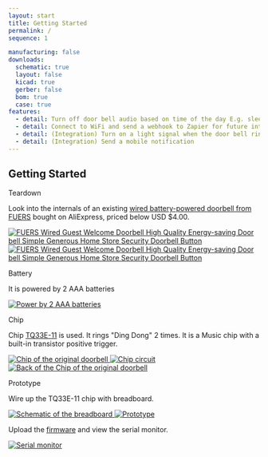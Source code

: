 ```yaml
---
layout: start
title: Getting Started
permalink: /
sequence: 1

manufacturing: false
downloads:
  schematic: true
  layout: false
  kicad: true
  gerber: false
  bom: true
  case: true
features:
  - detail: Turn off door bell audio based on time of the day E.g. sleeping
  - detail: Connect to WiFi and send a webhook to Zapier for future integrations
  - detail: (Integration) Turn on a light signal when the door bell rings and the sound is off E.g. in a Zoom call
  - detail: (Integration) Send a mobile notification
---
```

<section class="section is-small">
  <div class="container">
    <h2 class="title is-1">Getting Started</h2>
    <div class="tile is-ancestor">
      <div class="tile is-vertical is-12">
        <div class="tile">
          <div class="tile is-parent">
            <article class="tile is-child notification">
              <p class="title">Teardown</p>
              <p class="subtitle">Look into the internals of an existing <a href="https://s.click.aliexpress.com/e/_Dm6bTXf">wired battery-powered doorbell from FUERS</a> bought on AliExpress, priced below USD $4.00.</p>
              <a href="{{site.url}}/images/prototype/initial-doorbell.jpg">
                <img src="{{site.url}}/images/prototype/initial-doorbell.jpg" alt="FUERS Wired Guest Welcome Doorbell High Quality Energy-saving Door bell Simple Generous Home Store Security Doorbell Button">
              </a>
              <a href="{{site.url}}/images/prototype/prototype-3.jpg">
                <img src="{{site.url}}/images/prototype/prototype-3.jpg" alt="FUERS Wired Guest Welcome Doorbell High Quality Energy-saving Door bell Simple Generous Home Store Security Doorbell Button">
              </a>
              <p class="title">Battery</p>
              <p class="subtitle">It is powered by 2 AAA batteries</p>
              <a href="{{site.url}}/images/prototype/initial-doorbell-power.jpg">
                <img src="{{site.url}}/images/prototype/initial-doorbell-power.jpg" alt="Power by 2 AAA batteries">
              </a>
            </article>
          </div>
          <div class="tile is-parent">
            <article class="tile is-child notification">
              <p class="title">Chip</p>
              <p class="subtitle">Chip <a href="https://www.yoycart.com/Product/550682313846/">TQ33E-11</a> is used. It rings "Ding Dong"  2 times. It is a Music chip with a built-in transistor positive trigger.</p>
              <a href="{{site.url}}/images/prototype/initial-doorbell-chip.jpg">
                <img src="{{site.url}}/images/prototype/initial-doorbell-chip.jpg" alt="Chip of the original doorbell">
              </a>
              <a href="{{site.url}}/images/prototype/initial-doorbell-circuit.jpeg">
                <img src="{{site.url}}/images/prototype/initial-doorbell-circuit.jpeg" alt="Chip circuit">
              </a>
              <a href="{{site.url}}/images/prototype/initial-doorbell-chip-back.jpg">
                <img src="{{site.url}}/images/prototype/initial-doorbell-chip-back.jpg" alt="Back of the Chip of the original doorbell">
              </a>
            </article>
          </div>
          <div class="tile is-parent">
            <article class="tile is-child notification">
              <p class="title">Prototype</p>
              <p class="subtitle">Wire up the TQ33E-11 chip with breadboard.</p>
              <a href="{{site.url}}/images/pcb/schematic.png">
                <img src="{{site.url}}/images/pcb/schematic.png" alt="Schematic of the breadboard">
              </a>
              <a href="{{site.url}}/images/prototype/front.jpg">
                <img src="{{site.url}}/images/prototype/front.jpg" alt="Prototype">
              </a>
              <p class="subtitle">Upload the <a href="/code/demo#code">firmware</a> and view the serial monitor.</p>
              <a href="{{site.url}}/images/code/demo-console.png">
                <img src="{{site.url}}/images/code/demo-console.png" alt="Serial monitor">
              </a>
            </article>
          </div>
        </div>
      </div>
    </div>
  </div>
</section>
